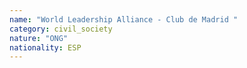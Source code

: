 ```yaml
---
name: "World Leadership Alliance - Club de Madrid "
category: civil_society
nature: "ONG"
nationality: ESP
---
```

    